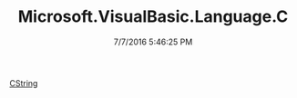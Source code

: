 ﻿---
title: Microsoft.VisualBasic.Language.C
date: 7/7/2016 5:46:25 PM
---

[CString](T-Microsoft.VisualBasic.Language.C.CString.html)
